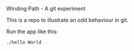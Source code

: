 Winding Path - A git experiment

This is a repo to illustrate an odd behaviour in git.

Run the app like this:

    ./hello World

